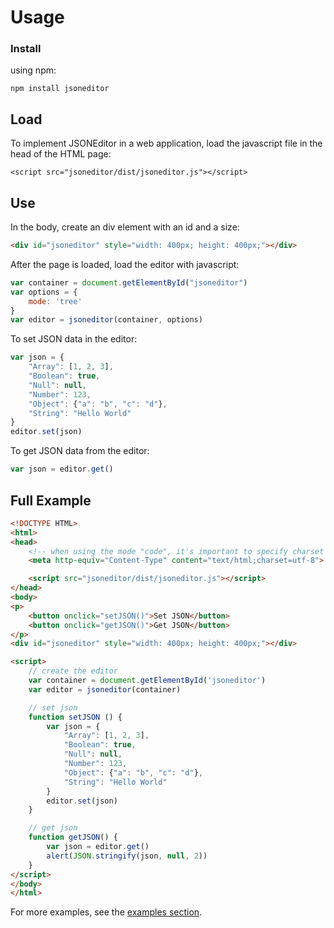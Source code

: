 # Usage

### Install

using npm:

    npm install jsoneditor

## Load

To implement JSONEditor in a web application, load the javascript file
in the head of the HTML page:

```html\
<script src="jsoneditor/dist/jsoneditor.js"></script>
```

## Use

In the body, create an div element with an id and a size:

```html
<div id="jsoneditor" style="width: 400px; height: 400px;"></div>
```

After the page is loaded, load the editor with javascript:

```js
var container = document.getElementById("jsoneditor")
var options = {
    mode: 'tree'
}
var editor = jsoneditor(container, options)
```

To set JSON data in the editor:

```js
var json = {
    "Array": [1, 2, 3],
    "Boolean": true,
    "Null": null,
    "Number": 123,
    "Object": {"a": "b", "c": "d"},
    "String": "Hello World"
}
editor.set(json)
```

To get JSON data from the editor:

```js
var json = editor.get()
```


## Full Example

```html
<!DOCTYPE HTML>
<html>
<head>
    <!-- when using the mode "code", it's important to specify charset utf-8 -->
    <meta http-equiv="Content-Type" content="text/html;charset=utf-8">

    <script src="jsoneditor/dist/jsoneditor.js"></script>
</head>
<body>
<p>
    <button onclick="setJSON()">Set JSON</button>
    <button onclick="getJSON()">Get JSON</button>
</p>
<div id="jsoneditor" style="width: 400px; height: 400px;"></div>

<script>
    // create the editor
    var container = document.getElementById('jsoneditor')
    var editor = jsoneditor(container)

    // set json
    function setJSON () {
        var json = {
            "Array": [1, 2, 3],
            "Boolean": true,
            "Null": null,
            "Number": 123,
            "Object": {"a": "b", "c": "d"},
            "String": "Hello World"
        }
        editor.set(json)
    }

    // get json
    function getJSON() {
        var json = editor.get()
        alert(JSON.stringify(json, null, 2))
    }
</script>
</body>
</html>
```

For more examples, see the
[examples section](https://github.com/josdejong/jsoneditor/tree/master/examples).

